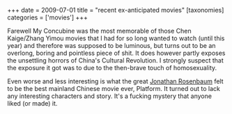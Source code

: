 +++
date = 2009-07-01
title = "recent ex-anticipated movies"
[taxonomies]
categories = ['movies']
+++

Farewell My Concubine was the most memorable of those Chen Kaige/Zhang
Yimou movies that I had for so long wanted to watch (until this year)
and therefore was supposed to be luminous, but turns out to be an
overlong, boring and pointless piece of shit. It does however partly
exposes the unsettling horrors of China's Cultural Revolution. I
strongly suspect that the exposure it got was to due to the then-brave
touch of homosexuality.

Even worse and less interesting is what the great [Jonathan Rosenbaum]
felt to be the best mainland Chinese movie ever, Platform. It turned out
to lack any interesting characters and story. It's a fucking mystery
that anyone liked (or made) it.

  [Jonathan Rosenbaum]: http://tshepang.net/best-movie-critic-jonathan-rosenbaum

